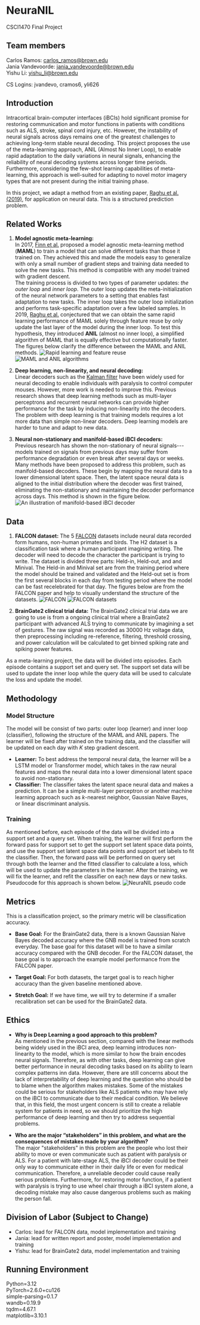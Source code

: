 # NeuraNIL

CSCI1470 Final Project

## Team members

Carlos Ramos: carlos_ramos@brown.edu  
Jania Vandevoorde: jania_vandevoorde@brown.edu  
Yishu Li: yishu_li@brown.edu

CS Logins: jvandevo, cramos6, yli626

## Introduction

Intracortical brain-computer interfaces (iBCIs) hold significant promise for restoring communication and motor functions in patients with conditions such as ALS, stroke, spinal cord injury, etc. However, the instability of neural signals across days remains one of the greatest challenges to achieving long-term stable neural decoding. This project proposes the use of the meta-learning approach, ANIL (Almost No Inner Loop), to enable rapid adaptation to the daily variations in neural signals, enhancing the reliability of neural decoding systems across longer time periods. Furthermore, considering the few-shot learning capabilities of meta-learning, this approach is well-suited for adapting to novel motor imagery types that are not present during the initial training phase.

In this project, we adapt a method from an existing paper, [Raghu et al. (2019)](https://arxiv.org/pdf/1909.09157), for application on neural data. This is a structured prediction problem.

## Related Works

1. **Model agnostic meta-learning:**  
In 2017, [Finn et al.](https://arxiv.org/pdf/1703.03400) proposed a model agnostic meta-learning method (**MAML**) to train a model that can solve different tasks than those it trained on. They achieved this and made the models easy to generalize with only a small number of gradient steps and training data needed to solve the new tasks. This method is compatible with any model trained with gradient descent.  
The training process is divided to two types of parameter updates: *the outer loop* and *inner loop*. The outer loop updates the meta-initialization of the neural network parameters to a setting that enables fast adaptation to new tasks. The inner loop takes the outer loop initialization and performs task-specific adaptation over a few labeled samples.
In 2019, [Raghu et al.](https://arxiv.org/pdf/1909.09157) conjectured that we can obtain the same rapid learning performance of MAML solely through feature reuse by only update the last layer of the model during the inner loop. To test this hypothesis, they introduced **ANIL** (almost no inner loop), a simplified algorithm of MAML that is equally effective but computationally faster. The figures below clarify the difference between the MAML and ANIL methods. 
![Rapid learning and feature reuse](images\image-1.png)
![MAML and ANIL algorithms](images\image.png)

2. **Deep learning, non-linearity, and neural decoding:**  
Linear decoders such as the [Kalman filter](https://web.mit.edu/kirtley/kirtley/binlustuff/literature/control/Kalman%20filter.pdf) have been widely used for neural decoding to enable individuals with paralysis to control computer mouses. However, more work is needed to improve this. Previous research shows that deep learning methods such as multi-layer perceptrons and recurrent neural networks can provide higher performance for the task by inducing non-linearity into the decoders. The problem with deep learning is that training models requires a lot more data than simple non-linear decoders. Deep learning models are harder to tune and adapt to new data.

3. **Neural non-stationary and manifold-based iBCI decoders:**  
Previous research has shown the non-stationary of neural signals---models trained on signals from previous days may suffer from performance degradation or even break after several days or weeks. Many methods have been proposed to address this problem, such as manifold-based decoders. These begin by mapping the neural data to a lower dimensional latent space. Then, the latent space neural data is aligned to the initial distribution where the decoder was first trained, eliminating the non-stationary and maintaining the decoder performance across days. This method is shown in the figure below.  
![An illustration of manifold-based iBCI decoder](images\image-2.png)

## Data

1. **FALCON dataset:** The 5 [FALCON](https://www.biorxiv.org/content/10.1101/2024.09.15.613126v1.full.pdf) datasets include neural data recorded form humans, non-human primates and birds. The H2 dataset is a classification task where a human participant imagining writing. The decoder will need to decode the character the participant is trying to write. The dataset is divided three parts: Held-in, Held-out, and and Minival. The Held-in and Minival set are from the training period where the model should be trained and validated and the Held-out set is from the first several blocks in each day from testing period where the model can be fast recelebrated for that day. The figures below are from the FALCON paper and help to visually understand the structure of the datasets. 
![FALCON](images\image-3.png)
![FALCON datasets](images\image-4.png) 

2. **BrainGate2 clinical trial data:** The BrainGate2 clinical trial data we are going to use is from a ongoing clinical trial where a BrainGate2 participant with advanced ALS trying to communicate by imagining a set of gestures. The raw signal was recorded as 30000 Hz voltage data, then preprocessing including re-reference, filtering, threshold crossing, and power calculation will be calculated to get binned spiking rate and spiking power features.

As a meta-learning project, the data will be divided into episodes. Each episode contains a support set and query set. The support set data will be used to update the inner loop while the query data will be used to calculate the loss and update the model.

## Methodology

### Model Structure

The model will be consist of two parts: outer loop (learner) and inner loop (classifier), following the structure of the MAML and ANIL papers. The learner will be fixed after trained on the training data, and the classifier will be updated on each day with *K* step gradient descent.

- **Learner:** To best address the temporal neural data, the learner will be a LSTM model or Transformer model, which takes in the raw neural features and maps the neural data into a lower dimensional latent space to avoid non-stationary.
- **Classifier:** The classifier takes the latent space neural data and makes a prediction. It can be a simple multi-layer perceptron or another machine learning approach such as $k$-nearest neighbor, Gaussian Naive Bayes, or linear discriminant analysis.  

### Training

As mentioned before, each episode of the data will be divided into a support set and a query set. When training, the learner will first perform the forward pass for support set to get the support set latent space data points, and use the support set latent space data points and support set labels to fit the classifier. Then, the forward pass will be performed on query set through both the learner and the fitted classifier to calculate a loss, which will be used to update the parameters in the learner. After the training, we will fix the learner, and refit the classifier on each new days or new tasks. Pseudocode for this approach is shown below. 
![NeuraNIL pseudo code](images\image-5.png)

## Metrics

This is a classification project, so the primary metric will be classification accuracy.

- **Base Goal:** For the BrainGate2 data, there is a known Gaussian Naive Bayes decoded accuracy where the GNB model is trained from scratch everyday. The base goal for this dataset will be to have a similar accuracy compared with the GNB decoder. For the FALCON dataset, the base goal is to approach the example model performance from the FALCON paper.

- **Target Goal:** For both datasets, the target goal is to reach higher accuracy than the given baseline mentioned above. 

- **Stretch Goal:** If we have time, we will try to determine if a smaller recalibration set can be used for the BrainGate2 data.

## Ethics 

- **Why is Deep Learning a good approach to this problem?**  
As mentioned in the previous section, compared with the linear methods being widely used in the iBCI area, deep learning introduces non-linearity to the model, which is more similar to how the brain encodes neural signals. Therefore, as with other tasks, deep learning can give better performance in neural decoding tasks based on its ability to learn complex patterns inn data. However, there are still concerns about the lack of interpretability of deep learning and the question who should be to blame when the algorithm makes mistakes. Some of the mistakes could be serious for stakeholders like ALS patients who may have rely on the iBCI to communicate due to their medical condition. We believe that, in this field, the most urgent concern is still to create a reliable system for  patients in need, so we should prioritize the high performance of deep learning and then try to address sequential problems.

- **Who are the major “stakeholders” in this problem, and what are the consequences of mistakes made by your algorithm?**  
The major "stakeholders" in this problem are the people who lost their ability to move or even communicate such as patient with paralysis or ALS. For a patient with late-stage ALS, the iBCI decoder could be their only way to communicate either in their daily life or even for medical communication. Therefore, a unreliable decoder could cause really serious problems. Furthermore, for restoring motor function, if a patient with paralysis is trying to use wheel chair through a iBCI system alone, a decoding mistake may also cause dangerous problems such as making the person fall. 

## Division of Labor (Subject to Change)

- Carlos: lead for FALCON data, model implementation and training
- Jania: lead for written report and poster, model implementation and training
- Yishu: lead for BrainGate2 data, model implementation and training


## Running Environment

Python=3.12  
PyTorch=2.6.0+cu126  
simple-parsing=0.1.7  
wandb=0.19.9  
tqdm=4.67.1  
matplotlib=3.10.1  